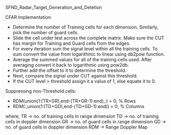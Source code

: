 SFND_Radar_Target_Generation_and_Detetion


CFAR Implementation:
* Determine the number of Training cells for each dimension. Similarly, pick the number of guard cells.
* Slide the cell under test across the complete matrix. Make sure the CUT has margin for Training and Guard cells from the edges.
* For every iteration sum the signal level within all the training cells. To sum convert the value from logarithmic to linear using db2pow function.
* Average the summed values for all of the training cells used. After averaging convert it back to logarithmic using pow2db.
* Further add the offset to it to determine the threshold.
* Next, compare the signal under CUT against this threshold.
* If the CUT level > threshold assign it a value of 1, else equate it to 0.


Suppressing non-Threshold cells:
* RDM(union(1:(TR+GR),end-(TR+GR-1):end),:) = 0;  % Rows
* RDM(:,union(1:(TD+GD),end-(TD+GD-1):end)) = 0;  % Columns  

where,
TR -> no. of training cells in range dimension
TD -> no. of training cells in doppler dimension
GR -> no. of guard cells in range dimension
GD -> no. of guard cells in doppler dimension
RDM -> Range Doppler Map
